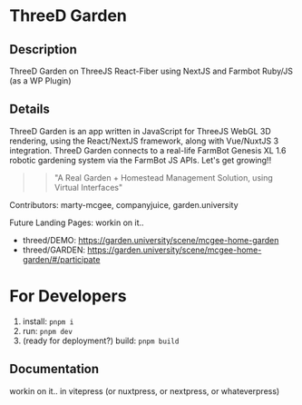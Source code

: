 # ThreeD Garden

## Description
ThreeD Garden on ThreeJS React-Fiber using NextJS and Farmbot Ruby/JS (as a WP Plugin)

## Details
ThreeD Garden is an app written in JavaScript<TypeScript> for ThreeJS WebGL 3D rendering, 
using the React/NextJS framework, along with Vue/NuxtJS 3 integration. 
ThreeD Garden connects to a real-life FarmBot Genesis XL 1.6 robotic gardening system
via the FarmBot JS<TS> APIs. Let's get growing!!

>> "A Real Garden + Homestead Management Solution, using Virtual Interfaces"

Contributors: marty-mcgee, companyjuice, garden.university

Future Landing Pages: workin on it..
* threed/DEMO: https://garden.university/scene/mcgee-home-garden
* threed/GARDEN: https://garden.university/scene/mcgee-home-garden/#/participate

# For Developers
1. install: `pnpm i`
2. run: `pnpm dev`
3. (ready for deployment?) build: `pnpm build`

## Documentation
workin on it.. in vitepress (or nuxtpress, or nextpress, or whateverpress)
